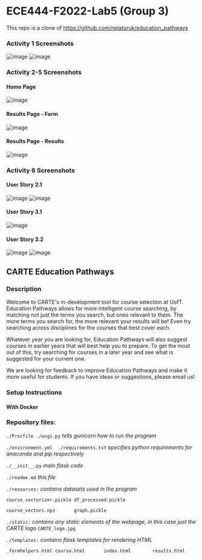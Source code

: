 # ECE444-F2022-Lab5 (Group 3)

This repo is a clone of https://github.com/nelaturuk/education_pathways

### Activity 1 Screenshots
![image](https://user-images.githubusercontent.com/50794673/197642899-37c664b9-0da0-48fb-9630-53b0024b10e6.png)
![image](https://user-images.githubusercontent.com/50794673/197642850-9affb60d-398d-4c93-a8e8-965207679beb.png)

### Activity 2-5 Screenshots
#### Home Page
![image](https://user-images.githubusercontent.com/50794673/197642980-76a66ac6-3351-4224-b5dc-a6ba29eb93aa.png)

#### Results Page - Form
![image](https://user-images.githubusercontent.com/50794673/197643037-24404886-129f-47b1-b4cc-1c38cef47969.png)

#### Results Page - Results
![image](https://user-images.githubusercontent.com/50794673/197643057-6aee059e-e104-4e67-8ae1-3a7f3651ca71.png)

### Activity 6 Screenshots
#### User Story 2.1
![image](https://user-images.githubusercontent.com/50794673/197643112-f2c80168-ef94-4335-b3c3-ff77a8274b5c.png)
![image](https://user-images.githubusercontent.com/50794673/197643120-3ea090cc-eddb-4835-81bb-2978f91d2446.png)

#### User Story 3.1
![image](https://user-images.githubusercontent.com/50794673/197643569-e5c2bd62-73e2-464d-9c23-ecad21d06d16.png)


#### User Story 3.2
![image](https://user-images.githubusercontent.com/50794673/197643134-d8b21196-f88b-415d-908a-02032c09c96a.png)
![image](https://user-images.githubusercontent.com/50794673/197643603-0f141db2-58cd-4da6-8549-49a94396cd46.png)

## CARTE Education Pathways

### Description
Welcome to CARTE's in-development tool for course selection at UofT. Education Pathways allows for more intelligent course searching, by matching not just the terms you search, but ones relevant to them. The more terms you search for, the more relevant your results will be! Even try searching across disciplines for the courses that best cover each.

Whatever year you are looking for, Education Pathways will also suggest courses in earlier years that will best help you to prepare. To get the most out of this, try searching for courses in a later year and see what is suggested for your current one.

We are looking for feedback to improve Education Pathways and make it more useful for students. If you have ideas or suggestions, please email us!

### Setup Instructions

#### With Docker


### Repository files:

`./Procfile ./wsgi.py` *tells gunicorn how to run the program*

`./environment.yml  ./requirements.txt` *specifies python requirements for anaconda and pip respectively*

`./__init__.py` *main flask code*

`./readme.md` *this file*

`./resources:` *contains datasets used in the program*

`course_vectorizer.pickle df_processed.pickle`

`course_vectors.npz       graph.pickle`

`./static:` *contains any static elements of the webpage, in this case just the CARTE logo*
`CARTE_logo.jpg`

`./templates:` *contains flask templates for rendering HTML*

`_formhelpers.html course.html       index.html        results.html`
